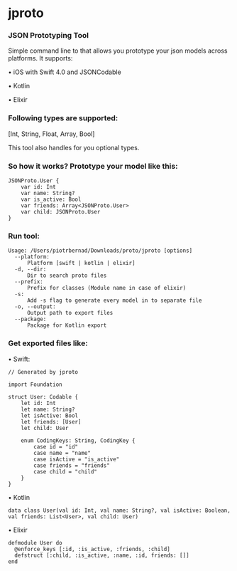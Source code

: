 # jproto
### JSON Prototyping Tool

Simple command line to that allows you prototype your json models across platforms. It supports:

• iOS with Swift 4.0 and JSONCodable

• Kotlin

• Elixir


### Following types are supported:
[Int, String, Float, Array, Bool]

This tool also handles for you optional types. 

### So how it works? Prototype your model like this:

```
JSONProto.User {
    var id: Int
    var name: String?
    var is_active: Bool
    var friends: Array<JSONProto.User>
    var child: JSONProto.User
}
```

### Run tool:

```
Usage: /Users/piotrbernad/Downloads/proto/jproto [options]
  --platform:
      Platform [swift | kotlin | elixir]
  -d, --dir:
      Dir to search proto files
  --prefix:
      Prefix for classes (Module name in case of elixir)
  -s:
      Add -s flag to generate every model in to separate file
  -o, --output:
      Output path to export files
  --package:
      Package for Kotlin export
```

### Get exported files like:

• Swift:
```
// Generated by jproto

import Foundation

struct User: Codable {
	let id: Int 
	let name: String? 
	let isActive: Bool 
	let friends: [User] 
	let child: User 

	enum CodingKeys: String, CodingKey {
		case id = "id"
		case name = "name"
		case isActive = "is_active"
		case friends = "friends"
		case child = "child"
	}
}
```

• Kotlin 
```
data class User(val id: Int, val name: String?, val isActive: Boolean, val friends: List<User>, val child: User)
```

• Elixir
```
defmodule User do
  @enforce_keys [:id, :is_active, :friends, :child]
  defstruct [:child, :is_active, :name, :id, friends: []]
end
```



